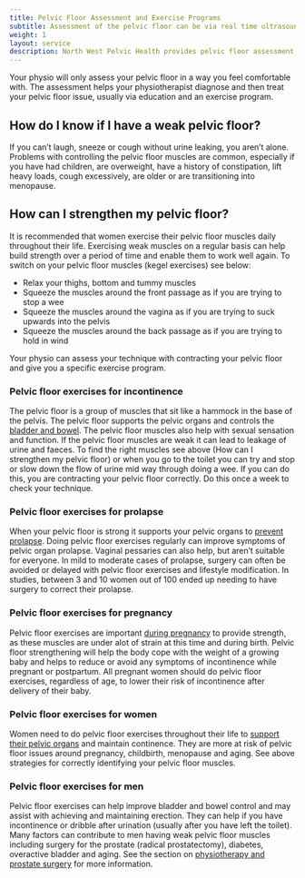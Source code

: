 ```yaml
---
title: Pelvic Floor Assessment and Exercise Programs
subtitle: Assessment of the pelvic floor can be via real time ultrasound, visual or internal vaginal or rectal assessment.
weight: 1
layout: service
description: North West Pelvic Health provides pelvic floor assessment and exercise programs. Learn how to contract your pelvic floor muscles correctly.
---
```


Your physio will only assess your pelvic floor in a way you feel comfortable with. The assessment helps your physiotherapist diagnose and then treat your pelvic floor issue, usually via education and an exercise program.

## How do I know if I have a weak pelvic floor?

If you can’t laugh, sneeze or cough without urine leaking, you aren’t alone. Problems with controlling the pelvic floor muscles are common, especially if you have had children, are overweight, have a history of constipation, lift heavy loads, cough excessively, are older or are transitioning into menopause.

## How can I strengthen my pelvic floor?

It is recommended that women exercise their pelvic floor muscles daily throughout their life. Exercising weak muscles on a regular basis can help build strength over a period of time and enable them to work well again. To switch on your pelvic floor muscles (kegel exercises) see below:

- Relax your thighs, bottom and tummy muscles
- Squeeze the muscles around the front passage as if you are trying to stop a wee
- Squeeze the muscles around the vagina as if you are trying to suck upwards into the pelvis 
- Squeeze the muscles around the back passage as if you are trying to hold in wind

Your physio can assess your technique with contracting your pelvic floor and give you a specific exercise program. 

### Pelvic floor exercises for incontinence
The pelvic floor is a group of muscles that sit like a hammock in the base of the pelvis. The pelvic floor supports the pelvic organs and controls the [bladder and bowel](/services/bladder-and-bowel/). The pelvic floor muscles also help with sexual sensation and function. If the pelvic floor muscles are weak it can lead to leakage of urine and faeces. To find the right muscles see above (How can I strengthen my pelvic floor) or when you go to the toilet you can try and stop or slow down the flow of urine mid way through doing a wee. If you can do this, you are contracting your pelvic floor correctly. Do this once a week to check your technique. 

### Pelvic floor exercises for prolapse
When your pelvic floor is strong it supports your pelvic organs to [prevent prolapse](/services/prolapse-management/). Doing pelvic floor exercises regularly can improve symptoms of pelvic organ prolapse. Vaginal pessaries can also help, but aren’t suitable for everyone. In mild to moderate cases of prolapse, surgery can often be avoided or delayed with pelvic floor exercises and lifestyle modification. In studies, between 3 and 10 women out of 100 ended up needing to have surgery to correct their prolapse.

### Pelvic floor exercises for pregnancy
Pelvic floor exercises are important [during pregnancy](/services/pregnancy-pain/) to provide strength, as these muscles are under alot of strain at this time and during birth. Pelvic floor strengthening will help the body cope with the weight of a growing baby and helps to reduce or avoid any symptoms of incontinence while pregnant or postpartum. All pregnant women should do pelvic floor exercises, regardless of age, to lower their risk of incontinence after delivery of their baby.

### Pelvic floor exercises for women
Women need to do pelvic floor exercises throughout their life to [support their pelvic organs](/services/pelvic-floor/) and maintain continence. They are more at risk of pelvic floor issues around pregnancy, childbirth, menopause and aging. See above strategies for correctly identifying your pelvic floor muscles.

### Pelvic floor exercises for men
Pelvic floor exercises can help improve bladder and bowel control and may assist with achieving and maintaining erection. They can help if you have incontinence or dribble after urination (usually after you have left the toilet). Many factors can contribute to men having weak pelvic floor muscles including surgery for the prostate (radical prostatectomy), diabetes, overactive bladder and aging. See the section on [physiotherapy and prostate surgery](/services/prostate-surgery/) for more information.